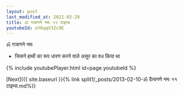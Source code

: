 ```yaml
---
layout: post
last_modified_at: 2021-03-29
title: ॐ गजागने नमः ११ टाइम्स
youtubeId: oY6qqV3Zc9E
---
```

 
 
 ॐ गजागने नमः  
 
 -  जिसने हाथी का रूप धारण करने वाले असुर का वध किया था 
 
  
 
  
 
 
 
 
 
 


{% include youtubePlayer.html id=page.youtubeId %}
 
[Next]({{ site.baseurl }}{% link  split1/_posts/2013-02-10-ॐ दैत्यगणे नमः ११ टाइम्स.md%})
 
